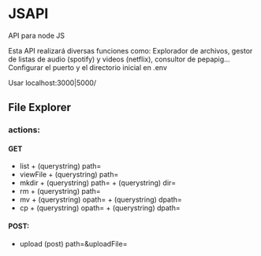 # JSAPI
API para node JS

Esta API realizará diversas funciones como:
Explorador de archivos, gestor de listas de audio (spotify) y videos (netflix), consultor de pepapig...
Configurar el puerto y el directorio inicial en .env 

Usar localhost:3000|5000/<action>

## File Explorer
### actions:
#### GET
- list + (querystring) path=<ruta>
- viewFile + (querystring) path=<ruta fichero a visualizar>
- mkdir + (querystring) path=<ruta actual> + (querystring) dir=<nombre directorio> 
- rm + (querystring) path=<ruta fichero a eliminar>
- mv + (querystring) opath=<ruta origen > + (querystring) dpath=<ruta destino>
- cp + (querystring) opath=<ruta origen > + (querystring) dpath=<ruta destino>

#### POST:
 - upload (post) path=<path actual>&uploadFile=<fichero a subir>
